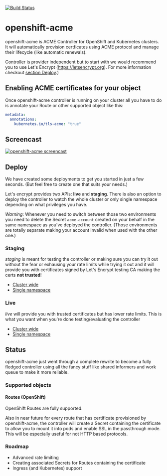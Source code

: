 [![Build Status](https://travis-ci.org/ferrymanders/openshift-acme.svg?branch=master)](https://travis-ci.org/ferrymanders/openshift-acme)
# openshift-acme
openshift-acme is ACME Controller for OpenShift and Kubernetes clusters. It will automatically provision certficates using ACME protocol and manage their lifecycle (like automatic renewals).

Controller is provider independent but to start with we would recommend you to use Let's Encrypt (https://letsencrypt.org). For more information checkout [section Deploy](#deploy).)

## Enabling ACME certificates for your object
Once openshift-acme controller is running on your cluster all you have to do is annotate your Route or other supported object like this:
```yaml
metadata:
  annotations:
    kubernetes.io/tls-acme: "true"
```

## Screencast
[![openshift-acme screencast](https://asciinema.org/a/175706.png)](https://asciinema.org/a/175706)

## Deploy
We have created some deployments to get you started in just a few seconds. (But feel free to create one that suits your needs.)

Let's encrypt provides two APIs: **live** and **staging**. There is also an option to deploy the controller to watch the whole cluster or only single namespace depending on what privileges you have.

*Warning*: Whenever you need to switch between those two environments you need to delete the Secret `acme-account` created on your behalf in the same namespace as you've deployed the controller. (Those environments are totally separate making your account invalid when used with the other one.)


### Staging
*staging* is meant for testing the controller or making sure you can try it out without the fear or exhausing your rate limits while trying it out and it will provide you with certificates signed by Let's Encrypt testing CA making the certs **not trusted**!
- [Cluster wide](deploy/letsencrypt-staging/cluster-wide)
- [Single namespace](deploy/letsencrypt-staging/single-namespace)

### Live
*live* will provide you with trusted certificates but has lower rate limits. This is what you want when you're done testing/evaluating the controller

- [Cluster wide](deploy/letsencrypt-live/cluster-wide)
- [Single namespace](deploy/letsencrypt-live/single-namespace)

## Status
openshift-acme just went through a complete rewrite to become a fully fledged controller using all the fancy stuff like shared informers and work queue to make it more reliable.


### Supported objects
#### Routes (OpenShift)
OpenShift Routes are fully supported. 

Also in near future for every route that has certificate provisioned by openshift-acme, the controller will create a Secret containing the certificate to allow you to mount it into pods and enable SSL in the passthrough mode. This will be especially useful for not HTTP based protocols. 


### Roadmap
- Advanced rate limiting
- Creating associated Secrets for Routes containing the certificate
- Ingress (and Kubernetes) support



